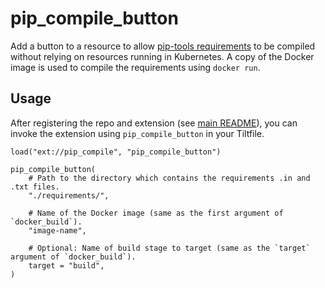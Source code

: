 # pip_compile_button

Add a button to a resource to allow [pip-tools requirements](https://pip-tools.readthedocs.io/en/latest/) to be 
compiled without relying on resources running in Kubernetes. A copy of the 
Docker image is used to compile the requirements using `docker run`.

## Usage

After registering the repo and extension (see [main README](../README.md)), you can invoke the extension using `pip_compile_button` in your Tiltfile.

```starlark
load("ext://pip_compile", "pip_compile_button")

pip_compile_button(
    # Path to the directory which contains the requirements .in and .txt files.
    "./requirements/",
    
    # Name of the Docker image (same as the first argument of `docker_build`).
    "image-name",
    
    # Optional: Name of build stage to target (same as the `target` argument of `docker_build`).
    target = "build",
)
```
